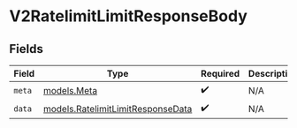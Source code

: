 # V2RatelimitLimitResponseBody


## Fields

| Field                                                                        | Type                                                                         | Required                                                                     | Description                                                                  |
| ---------------------------------------------------------------------------- | ---------------------------------------------------------------------------- | ---------------------------------------------------------------------------- | ---------------------------------------------------------------------------- |
| `meta`                                                                       | [models.Meta](../models/meta.md)                                             | :heavy_check_mark:                                                           | N/A                                                                          |
| `data`                                                                       | [models.RatelimitLimitResponseData](../models/ratelimitlimitresponsedata.md) | :heavy_check_mark:                                                           | N/A                                                                          |